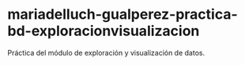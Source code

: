 # mariadelluch-gualperez-practica-bd-exploracionvisualizacion
Práctica del módulo de exploración y visualización de datos.
